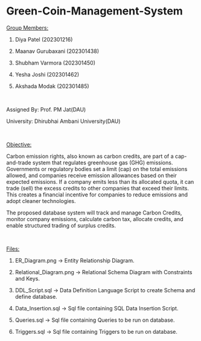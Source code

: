 # Green-Coin-Management-System
<u>Group Members:</u> 

1. Diya Patel (202301216)

2. Maanav Gurubaxani (202301438)

3. Shubham Varmora (202301450)

4. Yesha Joshi (202301462)

5. Akshada Modak (202301485)

&nbsp;
&nbsp;

Assigned By: Prof. PM Jat(DAU)

University: Dhirubhai Ambani University(DAU)

&nbsp;
&nbsp;

<u>Objective:</u>

Carbon emission rights, also known as carbon credits, are part of a cap-and-trade system that regulates greenhouse gas (GHG) emissions. Governments or regulatory bodies set a limit (cap) on the total emissions allowed, and companies receive emission allowances based on their expected emissions. If a company emits less than its allocated quota, it can trade (sell) the excess credits to other companies that exceed their limits. This creates a financial incentive for companies to reduce emissions and adopt cleaner technologies.

The proposed database system will track and manage Carbon Credits, monitor company emissions, calculate carbon tax, allocate credits, and enable structured trading of surplus credits.

&nbsp;
&nbsp;

<u>Files:</u>

1. ER_Diagram.png                   ->  Entity Relationship Diagram.

2. Relational_Diagram.png           ->  Relational Schema Diagram with Constraints and Keys.

3. DDL_Script.sql                   ->  Data Definition Language Script to create Schema and define database.

4. Data_Insertion.sql               ->  Sql file containing SQL Data Insertion Script.

5. Queries.sql                      ->  Sql file containing Queries to be run on database.

6. Triggers.sql                     -> Sql file containing Triggers to be run on database.
